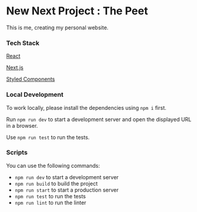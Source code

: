 # New Next Project : The Peet
This is me, creating my personal website.
### Tech Stack
[React](https://react.dev/)

[Next.js](https://nextjs.org/)

[Styled Components](https://styled-components.com/docs)

### Local Development

To work locally, please install the dependencies using `npm i` first.

Run `npm run dev` to start a development server and open the displayed URL in a browser.

Use `npm run test` to run the tests.

### Scripts

You can use the following commands:

- `npm run dev` to start a development server
- `npm run build` to build the project
- `npm run start` to start a production server
- `npm run test` to run the tests
- `npm run lint` to run the linter
